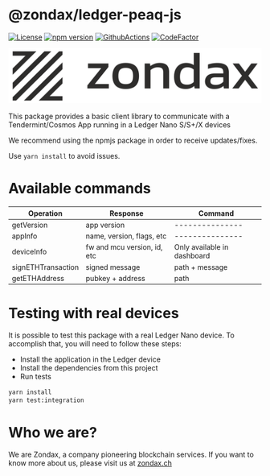 # @zondax/ledger-peaq-js

[![License](https://img.shields.io/badge/License-Apache%202.0-blue.svg)](https://opensource.org/licenses/Apache-2.0)
[![npm version](https://badge.fury.io/js/%40zondax%2Fledger-peaq.svg)](https://badge.fury.io/js/%40zondax%2Fledger-peaq)
[![GithubActions](https://github.com/zondax/ledger-peaq-js/actions/workflows/main.yml/badge.svg)](https://github.com/Zondax/ledger-peaq-js/blob/main/.github/workflows/main.yaml)
[![CodeFactor](https://www.codefactor.io/repository/github/zondax/ledger-peaq-js/badge)](https://www.codefactor.io/repository/github/zondax/ledger-peaq-js)

![zondax_light](docs/zondax_light.png#gh-light-mode-only)

This package provides a basic client library to communicate with a Tendermint/Cosmos App running in a Ledger Nano S/S+/X devices

We recommend using the npmjs package in order to receive updates/fixes.

Use `yarn install` to avoid issues.

# Available commands

| Operation          | Response                    | Command                     |
| ------------------ | --------------------------- | --------------------------- |
| getVersion         | app version                 | ---------------             |
| appInfo            | name, version, flags, etc   | ---------------             |
| deviceInfo         | fw and mcu version, id, etc | Only available in dashboard |
| signETHTransaction | signed message              | path + message              |
| getETHAddress      | pubkey + address            | path                        |

# Testing with real devices

It is possible to test this package with a real Ledger Nano device. To accomplish that, you will need to follow these steps:

- Install the application in the Ledger device
- Install the dependencies from this project
- Run tests

```shell script
yarn install
yarn test:integration
```

# Who we are?

We are Zondax, a company pioneering blockchain services. If you want to know more about us, please visit us at [zondax.ch](https://zondax.ch)
